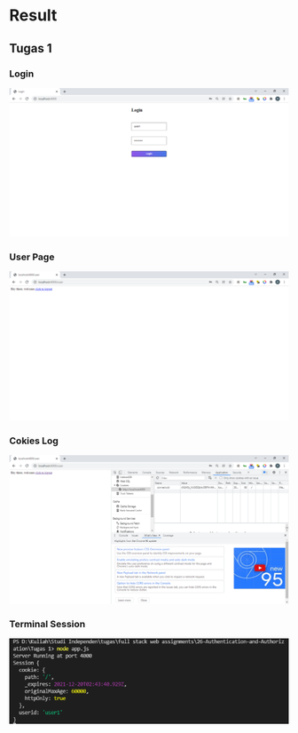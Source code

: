 # Result

## Tugas 1

### Login

![img-2]

### User Page

![img-3]

### Cokies Log

![img-4]

### Terminal Session

![img-1]

<!-- IMAGES -->

[img-1]: ../img/01terminal.png
[img-2]: ../img/02login.png
[img-3]: ../img/03loginuser.png
[img-4]: ../img/04log.png
